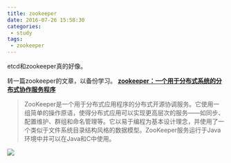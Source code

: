 ```yaml
---
title: zookeeper
date: 2016-07-26 15:58:30
categories:
 - study
tags:
 - zookeeper
---
```

etcd和zookeeper真的好像。

<!-- more -->
转一篇zookeeper的文章，以备份学习。
**[zookeeper：一个用于分布式系统的分布式协作服务程序](http://debugo.com/zookeeper/)**

> ZooKeeper是一个用于分布式应用程序的分布式开源协调服务。它使用一组简单的操作原语，使得分布式应用可以实现更高层次的服务——如同步、配置维护、群组和命名管理等。它以易于编程为基本设计理念，并使用了一个类似于文件系统目录结构风格的数据模型。ZooKeeper服务运行于Java环境中并可以在Java和C中使用。

![](http://ww3.sinaimg.cn/large/772d7a33jw1f67dcnk9l1j209g060aa9.jpg)

